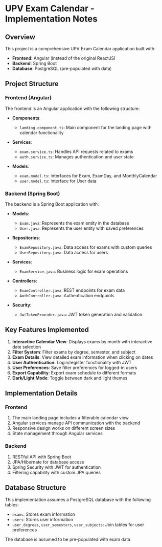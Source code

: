 # UPV Exam Calendar - Implementation Notes

## Overview

This project is a comprehensive UPV Exam Calendar application built with:
- **Frontend**: Angular (instead of the original ReactJS)
- **Backend**: Spring Boot
- **Database**: PostgreSQL (pre-populated with data)

## Project Structure

### Frontend (Angular)

The frontend is an Angular application with the following structure:

- **Components**:
  - `landing.component.ts`: Main component for the landing page with calendar functionality
  
- **Services**:
  - `exam.service.ts`: Handles API requests related to exams
  - `auth.service.ts`: Manages authentication and user state

- **Models**:
  - `exam.model.ts`: Interfaces for Exam, ExamDay, and MonthlyCalendar
  - `user.model.ts`: Interface for User data

### Backend (Spring Boot)

The backend is a Spring Boot application with:

- **Models**:
  - `Exam.java`: Represents the exam entity in the database
  - `User.java`: Represents the user entity with saved preferences

- **Repositories**:
  - `ExamRepository.java`: Data access for exams with custom queries
  - `UserRepository.java`: Data access for users

- **Services**:
  - `ExamService.java`: Business logic for exam operations

- **Controllers**:
  - `ExamController.java`: REST endpoints for exam data
  - `AuthController.java`: Authentication endpoints

- **Security**:
  - `JwtTokenProvider.java`: JWT token generation and validation

## Key Features Implemented

1. **Interactive Calendar View**: Displays exams by month with interactive date selection
2. **Filter System**: Filter exams by degree, semester, and subject
3. **Exam Details**: View detailed exam information when clicking on dates
4. **User Authentication**: Login/register functionality with JWT
5. **User Preferences**: Save filter preferences for logged-in users
6. **Export Capability**: Export exam schedule to different formats
7. **Dark/Light Mode**: Toggle between dark and light themes

## Implementation Details

### Frontend

1. The main landing page includes a filterable calendar view
2. Angular services manage API communication with the backend
3. Responsive design works on different screen sizes
4. State management through Angular services

### Backend

1. RESTful API with Spring Boot
2. JPA/Hibernate for database access
3. Spring Security with JWT for authentication
4. Filtering capability with custom JPA queries

## Database Structure

This implementation assumes a PostgreSQL database with the following tables:
- `exams`: Stores exam information
- `users`: Stores user information
- `user_degrees`, `user_semesters`, `user_subjects`: Join tables for user preferences

The database is assumed to be pre-populated with exam data. 